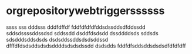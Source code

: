 # orgrepositorywebtriggerssssss
ssss
sss
dddsss
dddfdffdf
fddfdfdfdfddsdssddsdfddssdd
sddsdssssddssdsd
sddssdd
dsddfdsdsdd
dssddddsds
sddsds
sdsdddsddsdsds
dsdsddssddsdsdsddssd
dfffdfdsdsddsdsdsddddsdsdsdssdd
dsdsdds
fddfdfsddsddsdsdsdfdfdfdff
